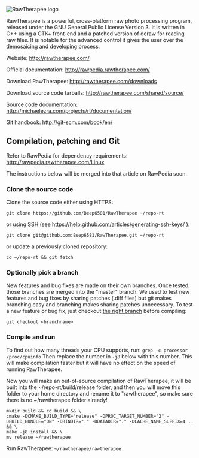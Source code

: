 ![RawTherapee logo](http://rawtherapee.com/images/logos/rawtherapee_logo_discuss.png)

RawTherapee is a powerful, cross-platform raw photo processing program, released under the GNU General Public License Version 3. It is written in C++ using a GTK+ front-end and a patched version of dcraw for reading raw files. It is notable for the advanced control it gives the user over the demosaicing and developing process.

Website:
http://rawtherapee.com/

Official documentation:
http://rawpedia.rawtherapee.com/

Download RawTherapee:
http://rawtherapee.com/downloads

Download source code tarballs:
http://rawtherapee.com/shared/source/

Source code documentation:
http://michaelezra.com/projects/rt/documentation/

Git handbook:
http://git-scm.com/book/en/

## Compilation, patching and Git
Refer to RawPedia for dependency requirements:
http://rawpedia.rawtherapee.com/Linux

The instructions below will be merged into that article on RawPedia soon.

### Clone the source code
Clone the source code either using HTTPS:
```
git clone https://github.com/Beep6581/RawTherapee ~/repo-rt
```
or using SSH (see https://help.github.com/articles/generating-ssh-keys/ ):
```
git clone git@github.com:Beep6581/RawTherapee.git ~/repo-rt
```
or update a previously cloned repository:
```
cd ~/repo-rt && git fetch
```

### Optionally pick a branch
New features and bug fixes are made on their own branches. Once tested, those branches are merged into the "master" branch. We used to test new features and bug fixes by sharing patches (.diff files) but git makes branching easy and branching makes sharing patches unnecessary.
To test a new feature or bug fix, just checkout [the right branch](https://github.com/Beep6581/RawTherapee/branches/active) before compiling:
```
git checkout <branchname>
```

### Compile and run
To find out how many threads your CPU supports, run:
`grep -c processor /proc/cpuinfo`
Then replace the number in `-j8` below with this number. This will make compilation faster but it will have no effect on the speed of running RawTherapee.

Now you will make an out-of-source compilation of RawTherapee, it will be built into the ~/repo-rt/build/release folder, and then you will move this folder to your home directory and rename it to "rawtherapee", so make sure there is no ~/rawtherapee folder already!
```
mkdir build && cd build && \
cmake -DCMAKE_BUILD_TYPE="release" -DPROC_TARGET_NUMBER="2" -DBUILD_BUNDLE="ON" -DBINDIR="." -DDATADIR="." -DCACHE_NAME_SUFFIX=4 .. && \
make -j8 install && \
mv release ~/rawtherapee
```

Run RawTherapee:
`~/rawtherapee/rawtherapee`

